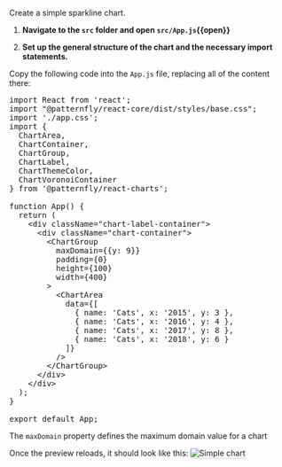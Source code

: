 Create a simple sparkline chart.

1) <strong>Navigate to the `src` folder and open `src/App.js`{{open}}</strong>

2) <strong>Set up the general structure of the chart and the necessary import statements.</strong>

Copy the following code into the `App.js` file, replacing all of the content there:

<pre class="file" data-filename="App.js" data-target="replace">
import React from 'react';
import "@patternfly/react-core/dist/styles/base.css";
import './app.css';
import {
  ChartArea,
  ChartContainer,
  ChartGroup,
  ChartLabel,
  ChartThemeColor,
  ChartVoronoiContainer
} from '@patternfly/react-charts';

function App() {
  return (
    &lt;div className=&quot;chart-label-container&quot;&gt;
      &lt;div className=&quot;chart-container&quot;&gt;
        &lt;ChartGroup
          maxDomain={{y: 9}}
          padding={0}
          height={100}
          width={400}
        &gt;
          &lt;ChartArea
            data={[
              { name: &#39;Cats&#39;, x: &#39;2015&#39;, y: 3 }, 
              { name: &#39;Cats&#39;, x: &#39;2016&#39;, y: 4 }, 
              { name: &#39;Cats&#39;, x: &#39;2017&#39;, y: 8 }, 
              { name: &#39;Cats&#39;, x: &#39;2018&#39;, y: 6 }
            ]}
          /&gt;
        &lt;/ChartGroup&gt;
      &lt;/div&gt;
    &lt;/div&gt;
  );
}

export default App;
</pre>

The `maxDomain` property defines the maximum domain value for a chart

Once the preview reloads, it should look like this:
<img src="sparkline-chart/assets/simple.png" alt="Simple chart"
style="box-shadow: rgba(3, 3, 3, 0.2) 0px 1.25px 2.5px 0px;" />
